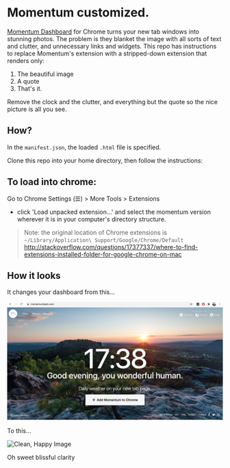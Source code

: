 # Momentum customized.

[Momentum Dashboard](https://momentumdash.com/) for Chrome turns your new tab windows into stunning photos. The problem is they blanket the image with all sorts of text and clutter, and unnecessary links and widgets. This repo has instructions to replace Momentum's extension with a stripped-down extension that renders only:
1. The beautiful image
2. A quote
3. That's it.

Remove the clock and the clutter, and everything but the quote so the nice picture is all you see. 

## How? 

In the `manifest.json`, the loaded `.html` file is specified.

Clone this repo into your home directory, then follow the instructions:

## To load into chrome:

Go to Chrome Settings (☰) > More Tools > Extensions
 - click 'Load unpacked extension...' and select the momentum version wherever it is in your computer's directory structure.

 > Note: the original location of Chrome extensions is `~/Library/Application\ Support/Google/Chrome/Default` http://stackoverflow.com/questions/17377337/where-to-find-extensions-installed-folder-for-google-chrome-on-mac

## How it looks

It changes your dashboard from this...

![Stupid,Crappy Image](bleh_momentum.png)

To this...

![Clean, Happy Image](clean_momentum.png)

Oh sweet blissful clarity
